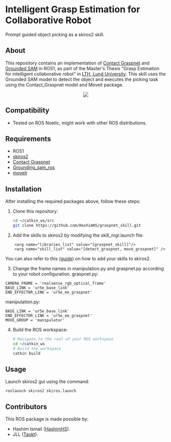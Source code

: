 # Intelligent Grasp Estimation for Collaborative Robot
Prompt guided object picking as a skiros2 skill.

## About
This repository contains an implementation of  [Contact Graspnet](https://github.com/NVlabs/contact_graspnet) and [Grounded SAM](https://github.com/IDEA-Research/Grounded-Segment-Anything) in ROS1, as part of the Master's Thesis "Grasp Estimation for intelligent collaborative robot" in [LTH, Lund University](https://www.lth.se/). This skill uses the Grounded SAM model to detect the object and executes the picking task using the Contact_Graspnet model and Moveit package. 

<p align="center">
  <img src="http://some_place.com/image.png" />
</p>

## Compatibility
- Tested on ROS Noetic, might work with other ROS distributions.

## Requirements
- ROS1
- [skiros2](https://github.com/RVMI/skiros2)
- [Contact Graspnet](https://github.com/HashimHS/contact_graspnet)
- [Grounding_sam_ros](https://github.com/HashimHS/grounding_sam_ros)
- [moveit](https://moveit.ros.org/install/)

## Installation
After installing the required packages above, follow these steps:

1. Clone this repository:
    ```bash
    cd ~/catkin_ws/src
    git clone https://github.com/HashimHS/graspnet_skill.git
    ```

2. Add the skills to skiros2 by modifying the skill_mgr.launch file:
```
    <arg name="libraries_list" value="[graspnet_skill]"/>
    <arg name="skill_list" value="[detect_graspnet, move_graspnet]" />
```
You can also refer to this ([guide](https://github.com/RVMI/skiros2/wiki/Tutorial-2:-Launch-system#skill-manager)) on how to add your skills to skiros2.

3. Change the frame names in manipulation.py and graspnet.py according to your robot configuration.
graspnet.py:
```
CAMERA_FRAME = 'realsense_rgb_optical_frame'
BASE_LINK = 'ur5e_base_link'
END_EFFECTOR_LINK = 'ur5e_ee_graspnet'
```
manipulation.py:
```
BASE_LINK = 'ur5e_base_link'
END_EFFECTOR_LINK = 'ur5e_ee_graspnet'
MOVE_GROUP = 'manipulator'
```

4. Build the ROS workspace:
    ```bash
    # Navigate to the root of your ROS workspace
    cd ~/catkin_ws
    # Build the workspace
    catkin build
    ```

## Usage
Launch skiros2 gui using the command:
```
roslaunch skiros2 skiros.launch 
```

## Contributors
This ROS package is made possible by:
- Hashim Ismail ([HashimHS](https://github.com/HashimHS)).
- JLL ([Taokt](https://github.com/Taokt)).
